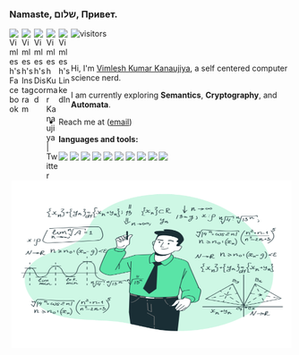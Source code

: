 ### Namaste, שלום, Привет.
<a href="https://www.facebook.com/boffin.kanaujiya/">
  <img align="left" alt="Vimlesh's Facebook" width="22px" src="https://upload.wikimedia.org/wikipedia/commons/b/b8/2021_Facebook_icon.svg" />
</a>
<a href="https://www.instagram.com/boffin_kanaujiya/">
  <img align="left" alt="Vimlesh's Instagram" width="22px" src="https://upload.wikimedia.org/wikipedia/commons/9/95/Instagram_logo_2022.svg" />
</a>
<a href="https://discord.gg/jpu9cR4X">
  <img align="left" alt="Vimlesh's Discord" width="22px" src="https://upload.wikimedia.org/wikipedia/commons/4/4b/Discord-logo-blurple.png" />
</a>
<a href="https://twitter.com/kanaujiya369">
  <img align="left" alt="Vimlesh Kumar Kanaujiya | Twitter" width="22px" src="https://upload.wikimedia.org/wikipedia/commons/4/4f/Twitter-logo.svg" />
</a>
<a href="https://www.linkedin.com/in/kanaujiyavimleshkumar/">
  <img align="left" alt="Vimlesh's LinkedIn" width="22px" src="https://upload.wikimedia.org/wikipedia/commons/c/ca/LinkedIn_logo_initials.png" />
</a>

![visitors](https://visitor-badge.glitch.me/badge?page_id=vimleshkumarkanaujiya)

<br />

Hi, I'm [Vimlesh Kumar Kanaujiya](https://vimleshkumarkanaujiya.github.io/vimleshkumarkanaujiya/), a self centered computer science nerd.

I am currently exploring <b>Semantics</b>, <b>Cryptography</b>, and <b>Automata</b>.


  <img align="right" alt="Math-SVG" src="math.svg" width="500" height="300" />
  
- Reach me at ([email](mailto:kanaujiyavimlesh6@gmail.com))


**languages and tools:**  

<span><img height="20" src="https://upload.wikimedia.org/wikipedia/commons/1/18/ISO_C%2B%2B_Logo.svg"></span>
<span><img height="20" src="https://upload.wikimedia.org/wikipedia/commons/9/99/Unofficial_JavaScript_logo_2.svg"></span>
<span><img height="20" src="https://upload.wikimedia.org/wikipedia/commons/a/a7/React-icon.svg"></span>
<span><img height="20" src="https://upload.wikimedia.org/wikipedia/commons/c/c3/Python-logo-notext.svg"></span>
<span><img height="20" src="https://upload.wikimedia.org/wikipedia/commons/6/61/HTML5_logo_and_wordmark.svg"></span>
<span><img height="20" src="https://upload.wikimedia.org/wikipedia/commons/2/2d/Extensible_Markup_Language_%28XML%29_logo.svg"></span>
<span><img height="20" src="https://upload.wikimedia.org/wikipedia/commons/1/17/GraphQL_Logo.svg"></span>
<span><img height="20" src="https://upload.wikimedia.org/wikipedia/commons/9/93/Amazon_Web_Services_Logo.svg"></span>
<span><img height="20" src="https://upload.wikimedia.org/wikipedia/commons/9/9a/Visual_Studio_Code_1.35_icon.svg"></span>
<span><img height="20" src="https://upload.wikimedia.org/wikipedia/commons/d/d5/Rust_programming_language_black_logo.svg"></span>
